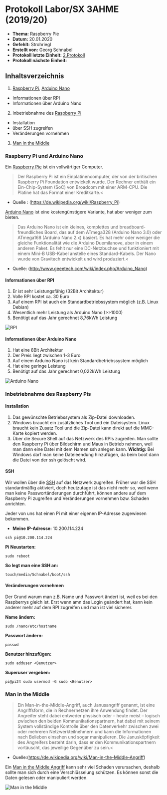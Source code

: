 # Protokoll Labor/SX 3AHME (2019/20)

* **Thema:** Raspberry Pie
* **Datum:** 20.01.2020
* **Gefehlt:** Strohriegl
* **Erstellt von:** Georg Schnabel
* **Protokoll letzte Einheit:** [2.Protokoll](https://github.com/HTLMechatronics/m17-3ahme-la1-sx/blob/snagem17/protokolle/protokoll_2019-10-14_snagem17.md)
* **Protokoll nächste Einheit:**

## Inhaltsverzeichnis
1. [Raspberry Pi](https://de.wikipedia.org/wiki/Raspberry_Pi), [Arduino Nano](http://www.geeetech.com/wiki/index.php/Arduino_Nano)
  * Informationen über RPI
  * Informationen über Arduino Nano
2. Inbetriebnahme des [Raspberry Pi](https://de.wikipedia.org/wiki/Raspberry_Pi)
  * Installation
  * über SSH zugreifen
  * Veränderungen vornehmen
3. [Man in the Middle](https://de.wikipedia.org/wiki/Man-in-the-Middle-Angriff)

### Raspberry Pi und Arduino Nano
Ein [Raspberry Pie](https://de.wikipedia.org/wiki/Raspberry_Pi) ist ein vollwärtiger Computer.

>Der Raspberry Pi ist ein Einplatinencomputer, der von der britischen Raspberry Pi Foundation entwickelt wurde. Der Rechner enthält ein Ein-Chip-System (SoC) von Broadcom mit einer ARM-CPU. Die Platine hat das Format einer Kreditkarte.<
* Quelle : (https://de.wikipedia.org/wiki/Raspberry_Pi)

[Arduino Nano](http://www.geeetech.com/wiki/index.php/Arduino_Nano) ist eine kostengünstigere Variante, hat aber weniger zum bieten.

>Das Arduino Nano ist ein kleines, komplettes und breadboard-freundliches Board, das auf dem ATmega328 (Arduino Nano 3.0) oder ATmega168 (Arduino Nano 2.x) basiert. Es hat mehr oder weniger die gleiche Funktionalität wie die Arduino Duemilanove, aber in einem anderen Paket. Es fehlt nur eine DC-Netzbuchse und funktioniert mit einem Mini-B USB-Kabel anstelle eines Standard-Kabels. Der Nano wurde von Gravitech entwickelt und wird produziert.<
* Quelle: (http://www.geeetech.com/wiki/index.php/Arduino_Nano)

#### Informationen über RPI
1. Er ist sehr Leistungsfähig (32Bit Architektur)
2. Volle RPI kostet ca. 30 Euro
3. Auf einem RPI ist auch ein Standardbetriebssystem möglich (z.B. Linux Debian)
4. Wesentlich mehr Leistung als Arduino Nano (>>1000)
5. Benötigt auf das Jahr gerechnet 8,76kWh Leistung

![RPI](https://upload.wikimedia.org/wikipedia/commons/thumb/f/f1/Raspberry_Pi_4_Model_B_-_Side.jpg/1200px-Raspberry_Pi_4_Model_B_-_Side.jpg)


#### Informationen über Arduino Nano
1. Hat eine 8Bit Architektur
2. Der Preis liegt zwischen 1-3 Euro
3. Auf einem Arduino Nano ist kein Standardbetriebssystem möglich
4. Hat eine geringe Leistung
5. Benötigt auf das Jahr gerechnet 0,022kWh Leistung

![Arduino Nano](https://www.distrelec.biz/Web/WebShopImages/landscape_large/73/3f/arduino-nano-A000005-11096733f.jpg)


### Inbetriebnahme des Raspberry Pis
#### Installation
1. Das gewünschte Betriebssystem als Zip-Datei downloaden.
2. Windows braucht ein zusätzliches Tool und ein Dateisystem. Linux braucht kein Zusatz Tool und die Zip-Datei kann direkt auf die MMC-Karte kopiert werden.
3. Über die Secure Shell auf das Netzwerk des RPIs zugreifen. Man sollte den Raspberry Pi über Bildschirm und Maus in Betrieb nehmen, weil man dann eine Datei mit dem Namen ssh anlegen kann.
**Wichtig:** Bei Windows darf man keine Dateieendung hinzufügen, da beim boot dann die Datei von der ssh gelöscht wird.

#### SSH
Wir wollen über die [SSH](https://de.wikipedia.org/wiki/Secure_Shell) auf das Netzwerk zugreifen. Früher war die SSH standardmäßig aktiviert, doch heutzutage ist das nicht mehr so, weil wenn man keine Passwortänderungen durchführt, können andere auf dem Raspberry Pi zugreifen und Veränderungen vornehmen bzw. Schaden anrichten.

Jeder von uns hat einen Pi mit einer eigenen IP-Adresse zugewiesen bekommen.
* **Meine IP-Adresse:** 10.200.114.224
```
ssh pi@10.200.114.224
```
**Pi Neustarten:**
```
sudo reboot
```
**So legt man eine SSH an:**
```
touch/media/Schnabel/boot/ssh
```
#### Veränderungen vornehmen

Der Grund warum man z.B. Name und Passwort ändert ist, weil es bei den Raspberrys gleich ist. Erst wenn amn das Login geändert hat, kann kein anderer mehr auf dem RPI zugreifen und man ist viel sicherer.

**Name ändern:**
```
sudo /nano/etc/hostname
```
**Passwort ändern:**
```
passwd
```
**Benutzer hinzufügen:**
```
sudo adduser <Benutzer>
```
**Superuser vergeben:**
```
pi@pi24 sudo usermod -G sudo <Benutzer>
```


### Man in the Middle
>Ein Man-in-the-Middle-Angriff, auch Janusangriff genannt, ist eine Angriffsform, die in Rechnernetzen ihre Anwendung findet. Der Angreifer steht dabei entweder physisch oder – heute meist – logisch zwischen den beiden Kommunikationspartnern, hat dabei mit seinem System vollständige Kontrolle über den Datenverkehr zwischen zwei oder mehreren Netzwerkteilnehmern und kann die Informationen nach Belieben einsehen und sogar manipulieren. Die Janusköpfigkeit des Angreifers besteht darin, dass er den Kommunikationspartnern vortäuscht, das jeweilige Gegenüber zu sein.<
* Quelle:(https://de.wikipedia.org/wiki/Man-in-the-Middle-Angriff)

Ein [Man in the Middle Angriff](https://de.wikipedia.org/wiki/Man-in-the-Middle-Angriff) kann sehr viel Schaden verursachen, deshalb sollte man sich durch eine Verschlüsselung schützen. Es können sonst die Daten gelesen oder manipuliert werden.

![Man in the Middle](https://cdn.arstechnica.net/wp-content/uploads/2015/02/man-in-the-middle-640x316.png)
